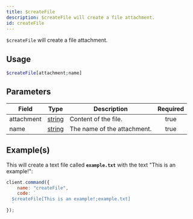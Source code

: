 ```yaml
---
title: $createFile
description: $createFile will create a file attachment.
id: createFile
---
```


`$createFile` will create a file attachment.

## Usage

```php
$createFile[attachment;name]
```

## Parameters

| Field      | Type                                                                                              | Description                 | Required |
| ---------- | ------------------------------------------------------------------------------------------------- | --------------------------- | :------: |
| attachment | [string](https://developer.mozilla.org/en-US/docs/Web/JavaScript/Reference/Global_Objects/String) | Content of the file.        |   true   |
| name       | [string](https://developer.mozilla.org/en-US/docs/Web/JavaScript/Reference/Global_Objects/String) | The name of the attachment. |   true   |

## Example(s)

This will create a text file called **`example.txt`** with the text "This is an example!":

```javascript
client.command({
    name: "createFile",
    code: `
  $createFile[This is an example!;example.txt]
  `
});
```
